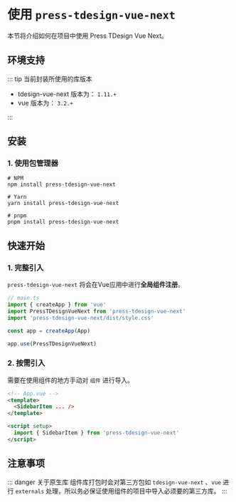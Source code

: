 # 使用 `press-tdesign-vue-next`

本节将介绍如何在项目中使用 Press TDesign Vue Next。

## 环境支持

::: tip 当前封装所使用的库版本

- tdesign-vue-next 版本为： `1.11.+`
- vue 版本为： `3.2.+`

:::

## 安装

### 1. 使用包管理器

```shell
# NPM
npm install press-tdesign-vue-next

# Yarn
yarn install press-tdesign-vue-next

# pnpm
pnpm install press-tdesign-vue-next
```

## 快速开始

### 1. 完整引入

`press-tdesign-vue-next` 将会在Vue应用中进行**全局组件注册**。

```ts
// main.ts
import { createApp } from 'vue'
import PressTDesignVueNext from 'press-tdesign-vue-next'
import 'press-tdesign-vue-next/dist/style.css'

const app = createApp(App)

app.use(PressTDesignVueNext)
```

### 2. 按需引入

需要在使用组件的地方手动对 `组件` 进行导入。

```html
<!-- App.vue -->
<template>
  <SidebarItem ... />
</template>

<script setup>
  import { SidebarItem } from 'press-tdesign-vue-next'
</script>
```

## 注意事项

::: danger 关于原生库
组件库打包时会对第三方包如 `tdesign-vue-next` 、`vue` 进行 `externals` 处理，所以务必保证使用组件的项目中导入必须要的第三方库。
:::
